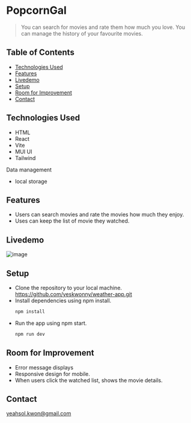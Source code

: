 # PopcornGal

> You can search for movies and rate them how much you love.
> You can manage the history of your favourite movies.


## Table of Contents

- [Technologies Used](#technologies-used)
- [Features](#features)
- [Livedemo](#livedemo)
- [Setup](#setup)
- [Room for Improvement](#room-for-improvement)
- [Contact](#contact)
<!-- * [License](#license) -->



## Technologies Used
- HTML
- React
- Vite
- MUI UI
- Tailwind

Data management
- local storage

  
## Features
- Users can search movies and rate the movies how much they enjoy.
- Uses can keep the list of movie they watched. 
  

<!-- If you have screenshots you'd like to share, include them here. -->


## Livedemo
![image](https://github.com/yeskwonny/popcorngal/assets/138835629/80076a78-67d8-4468-8888-bf808e1b4636)

## Setup

- Clone the repository to your local machine.
   https://github.com/yeskwonny/weather-app.git
- Install dependencies using npm install.
   ```bash
   npm install
   ```
- Run the app using npm start.
   ```bash
   npm run dev
   ```
  
## Room for Improvement

- Error message displays
- Responsive design for mobile.
- When users click the watched list, shows the movie details. 


## Contact

yeahsol.kwon@gmail.com
